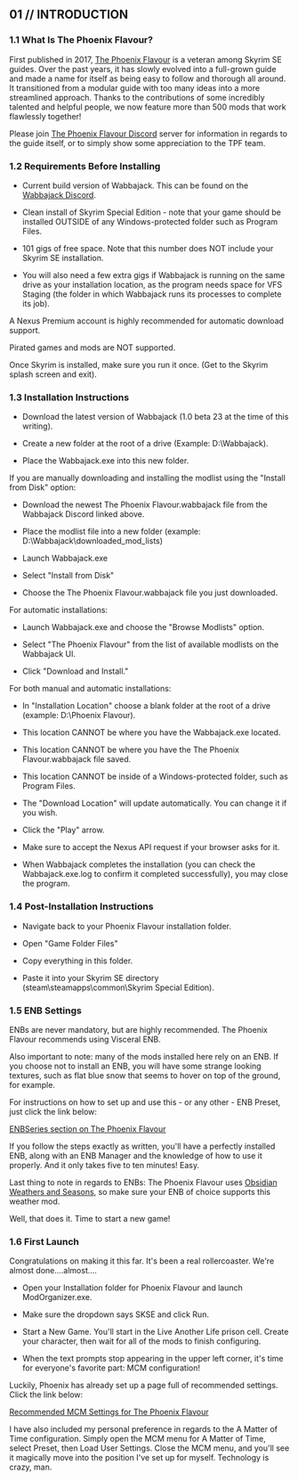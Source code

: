 01 // INTRODUCTION
------------------

### 1.1 What Is The Phoenix Flavour?

First published in 2017, [The Phoenix Flavour](https://thephoenixflavour.com/) is a veteran among Skyrim SE guides. Over the past years, it has slowly evolved into a full-grown guide and made a name for itself as being easy to follow and thorough all around. It transitioned from a modular guide with too many ideas into a more streamlined approach. Thanks to the contributions of some incredibly talented and helpful people, we now feature more than 500 mods that work flawlessly together!

Please join [The Phoenix Flavour Discord](https://discordapp.com/invite/SV5N6n7/) server for information in regards to the guide itself, or to simply show some appreciation to the TPF team.

### 1.2 Requirements Before Installing

-   Current build version of Wabbajack. This can be found on the [Wabbajack Discord](https://discord.gg/wabbajack).

-   Clean install of Skyrim Special Edition - note that your game should be installed OUTSIDE of any Windows-protected folder such as Program Files.

-   101 gigs of free space. Note that this number does NOT include your Skyrim SE installation.

-   You will also need a few extra gigs if Wabbajack is running on the same drive as your installation location, as the program needs space for VFS Staging (the folder in which Wabbajack runs its processes to complete its job).

A Nexus Premium account is highly recommended for automatic download support.

Pirated games and mods are NOT supported.

Once Skyrim is installed, make sure you run it once. (Get to the Skyrim splash screen and exit).

### 1.3 Installation Instructions

-   Download the latest version of Wabbajack (1.0 beta 23 at the time of this writing).

-   Create a new folder at the root of a drive (Example: D:\Wabbajack).

-   Place the Wabbajack.exe into this new folder.

If you are manually downloading and installing the modlist using the "Install from Disk" option:

-   Download the newest The Phoenix Flavour.wabbajack file from the Wabbajack Discord linked above.

-   Place the modlist file into a new folder (example: D:\Wabbajack\downloaded_mod_lists)

-   Launch Wabbajack.exe

-   Select "Install from Disk"

-   Choose the The Phoenix Flavour.wabbajack file you just downloaded.

For automatic installations:

-   Launch Wabbajack.exe and choose the "Browse Modlists" option.

-   Select "The Phoenix Flavour" from the list of available modlists on the Wabbajack UI.

-   Click "Download and Install."

For both manual and automatic installations:

-   In "Installation Location" choose a blank folder at the root of a drive (example: D:\Phoenix Flavour).

-   This location CANNOT be where you have the Wabbajack.exe located.

-   This location CANNOT be where you have the The Phoenix Flavour.wabbajack file saved.

-   This location CANNOT be inside of a Windows-protected folder, such as Program Files.

-   The "Download Location" will update automatically. You can change it if you wish.

-   Click the "Play" arrow.

-   Make sure to accept the Nexus API request if your browser asks for it.

-   When Wabbajack completes the installation (you can check the Wabbajack.exe.log to confirm it completed successfully), you may close the program.

### 1.4 Post-Installation Instructions

-   Navigate back to your Phoenix Flavour installation folder.

-   Open "Game Folder Files"

-   Copy everything in this folder.

-   Paste it into your Skyrim SE directory (steam\steamapps\common\Skyrim Special Edition).

### 1.5 ENB Settings

ENBs are never mandatory, but are highly recommended. The Phoenix Flavour recommends using Visceral ENB.

Also important to note: many of the mods installed here rely on an ENB. If you choose not to install an ENB, you will have some strange looking textures, such as flat blue snow that seems to hover on top of the ground, for example.

For instructions on how to set up and use this - or any other - ENB Preset, just click the link below:

[ENBSeries section on The Phoenix Flavour](https://thephoenixflavour.com/guide/finalisation/step-2/)

If you follow the steps exactly as written, you'll have a perfectly installed ENB, along with an ENB Manager and the knowledge of how to use it properly. And it only takes five to ten minutes! Easy.

Last thing to note in regards to ENBs: The Phoenix Flavour uses [Obsidian Weathers and Seasons](https://www.nexusmods.com/skyrimspecialedition/mods/12125), so make sure your ENB of choice supports this weather mod.

Well, that does it. Time to start a new game!

### 1.6 First Launch

Congratulations on making it this far. It's been a real rollercoaster. We're almost done....almost....

-   Open your Installation folder for Phoenix Flavour and launch ModOrganizer.exe.

-   Make sure the dropdown says SKSE and click Run.

-   Start a New Game. You'll start in the Live Another Life prison cell. Create your character, then wait for all of the mods to finish configuring.

-   When the text prompts stop appearing in the upper left corner, it's time for everyone's favorite part: MCM configuration!

Luckily, Phoenix has already set up a page full of recommended settings. Click the link below:

[Recommended MCM Settings for The Phoenix Flavour](https://thephoenixflavour.com/guide/new-game/)

I have also included my personal preference in regards to the A Matter of Time configuration. Simply open the MCM menu for A Matter of Time, select Preset, then Load User Settings. Close the MCM menu, and you'll see it magically move into the position I've set up for myself. Technology is crazy, man.
